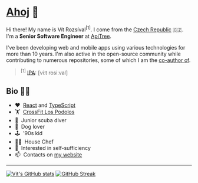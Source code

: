 # [Ahoj](https://en.wiktionary.org/wiki/ahoj#Czech) 👋

Hi there! My name is Vít Rozsíval<sup>[1]</sup>. I come from the [Czech Republic](https://en.wikipedia.org/wiki/Czech_Republic) 🇨🇿. I'm a **Senior Software Engineer** at [ApiTree](https://github.com/apitreecz).

I've been developing web and mobile apps using various technologies for more than 10 years. I'm also active in the open-source community while contributing to numerous repositories, some of which I am the [co-author of](https://github.com/wavevision).

> <sup>[1]</sup> <a href="https://en.wikipedia.org/wiki/International_Phonetic_Alphabet">IPA</a>: [viːt rosiːval]

## Bio 💁‍♂️

- ♥️ &nbsp;[React](https://github.com/facebook/react) and [TypeScript](https://github.com/microsoft/TypeScript)
- 🏋️ &nbsp;[CrossFit Los Podolos](https://lospodolos.cz)
- 🤿 &nbsp;Junior scuba diver
- 🐶 &nbsp;Dog lover
- 🕹️ &nbsp;'90s kid
- 👨‍🍳 &nbsp;House Chef
- 🌱 &nbsp;Interested in self-sufficiency
- 📫 &nbsp;Contacts on [my website](http://vitrozsival.cz)

---

[![Vít's GitHub stats](https://github-readme-stats-vitrozsival.vercel.app/api?username=rozsival&theme=dark&show_icons=true&include_all_commits=true)](https://github.com/anuraghazra/github-readme-stats)
[![GitHub Streak](https://streak-stats.demolab.com?user=rozsival&theme=dark&border_radius=4)](https://git.io/streak-stats)

